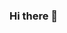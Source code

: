 ### Hi there 👋

<!--
**ciph3rwoman/ciph3rwoman** is a ✨ _special_ ✨ repository because its `README.md` (this file) appears on your GitHub profile.

Here are some ideas to get you started:


